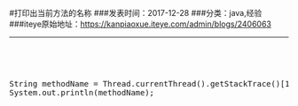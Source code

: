 #打印出当前方法的名称
###发表时间：2017-12-28
###分类：java,经验
###iteye原始地址：<a href="https://kanpiaoxue.iteye.com/admin/blogs/2406063" target="_blank">https://kanpiaoxue.iteye.com/admin/blogs/2406063</a>

---

<div class="iteye-blog-content-contain" style="font-size: 14px;"> 
 <p>&nbsp;</p> 
 <p>&nbsp;</p> 
 <pre name="code" class="java">String methodName = Thread.currentThread().getStackTrace()[1].getMethodName();
System.out.println(methodName);</pre> 
 <p>&nbsp;</p> 
</div>
